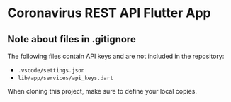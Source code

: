 # Coronavirus REST API Flutter App

## Note about files in .gitignore

The following files contain API keys and are not included in the repository:

- `.vscode/settings.json`
- `lib/app/services/api_keys.dart`

When cloning this project, make sure to define your local copies.
